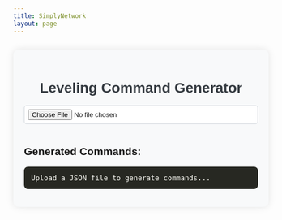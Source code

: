 ```yaml
---
title: SimplyNetwork
layout: page
---
```


  <style>
    .leveling-generator {
      font-family: 'Arial', sans-serif;
      background-color: #f8f9fa;
      padding: 1.5em;
      max-width: 800px;
      margin: 2em auto;
      border-radius: 10px;
      box-shadow: 0 0 15px rgba(0, 0, 0, 0.1);
    }

    .leveling-generator h1 {
      text-align: center;
      color: #343a40;
    }

    .leveling-generator input[type="file"] {
      width: 100%;
      margin-bottom: 1em;
      padding: 0.5em;
      border: 1px solid #ced4da;
      border-radius: 5px;
      background-color: #fff;
    }

    .leveling-generator button {
      background-color: #007bff;
      color: #fff;
      padding: 0.5em 1em;
      border: none;
      border-radius: 5px;
      cursor: pointer;
      margin-bottom: 1em;
      display: inline-block;
    }

    .leveling-generator button:hover {
      background-color: #0056b3;
    }

    .leveling-generator .code-container {
      position: relative;
      margin-top: 1em;
      text-align: left;
    }

    .leveling-generator pre {
      background-color: #272822;
      color: #f8f8f2;
      padding: 1em;
      overflow-x: auto;
      border-radius: 8px;
      max-height: 400px;
      white-space: pre-wrap;
    }

    .leveling-generator .copy-btn {
      position: absolute;
      top: 0.5em;
      right: 0.5em;
      background-color: #28a745;
      color: #fff;
      border: none;
      padding: 0.5em;
      border-radius: 5px;
      cursor: pointer;
      font-size: 0.9em;
    }

    .leveling-generator .copy-btn:hover {
      background-color: #218838;
    }
  </style>

<div class="leveling-generator">
    <h1>Leveling Command Generator</h1>
    <input type="file" id="fileInput" accept=".json">
    <button id="downloadBtn" style="display: none;">Download mcfunction File</button>
    <h2>Generated Commands:</h2>
    <div class="code-container">
      <button class="copy-btn" id="copyBtn" style="display: none;">Copy Code</button>
      <pre id="output">Upload a JSON file to generate commands...</pre>
    </div>
  </div>

  <script>
    document.getElementById('fileInput').addEventListener('change', handleFileUpload);
    const copyBtn = document.getElementById('copyBtn');

    function handleFileUpload(event) {
      const file = event.target.files[0];
      if (file) {
        const reader = new FileReader();
        reader.onload = function(e) {
          try {
            const json = JSON.parse(e.target.result);
            const commands = generateCommands(json);
            document.getElementById('output').textContent = commands;
            document.getElementById('downloadBtn').style.display = 'inline-block';
            copyBtn.style.display = 'inline-block';
            document.getElementById('downloadBtn').onclick = () => downloadFile(commands);
          } catch (error) {
            alert('Invalid JSON file!');
          }
        };
        reader.readAsText(file);
      }
    }

    function generateCommands(data) {
      const { level_scoreboard, xp_scoreboard, required_scoreboard, level_type } = data.level_settings;
      let result = '';

      data.levels.forEach(entry => {
        const level = entry.level;
        const xpRequired = entry.xp_required;
        const message = entry.message || '';
        const levelMinusOne = level - 1;

        result += `#Level ${level}\n`;
        result += `scoreboard players set "level${level}" ${required_scoreboard} ${xpRequired}\n\n`;
        result += `execute as @a[scores={${level_scoreboard}=${levelMinusOne}}] if score @s ${xp_scoreboard} >= "level${level}" ${required_scoreboard} run tellraw @s {"rawtext":[{"text":"${level_type} Level +${level}\\n${message}"}]}\n`;
        result += `execute as @a[scores={${level_scoreboard}=${levelMinusOne}}] if score @s ${xp_scoreboard} >= "level${level}" ${required_scoreboard} run tag @s add displayLevel\n`;
        result += `execute as @a[scores={${level_scoreboard}=${levelMinusOne}}] if score @s ${xp_scoreboard} >= "level${level}" ${required_scoreboard} run scoreboard players set @s ${level_scoreboard} ${level}\n\n`;
        result += `scoreboard players operation @a[scores={${level_scoreboard}=${levelMinusOne}}] ${required_scoreboard} = "level${level}" ${required_scoreboard}\n\n`;
        result += `execute as @a[scores={${level_scoreboard}=${level}}] if score @s ${xp_scoreboard} < "level${level}" ${required_scoreboard} run scoreboard players set @s ${level_scoreboard} ${levelMinusOne}\n\n`;
      });

      return result;
    }

    function downloadFile(content) {
      const blob = new Blob([content], { type: 'text/plain' });
      const url = URL.createObjectURL(blob);
      const link = document.createElement('a');
      link.href = url;
      link.download = 'leveling.mcfunction';
      link.click();
      URL.revokeObjectURL(url);
    }

    copyBtn.addEventListener('click', () => {
      const output = document.getElementById('output').textContent;
      navigator.clipboard.writeText(output).then(() => {
        copyBtn.textContent = 'Copied!';
        setTimeout(() => copyBtn.textContent = 'Copy Code', 2000);
      }).catch(err => {
        alert('Failed to copy code.');
        console.error(err);
      });
    });
  </script>